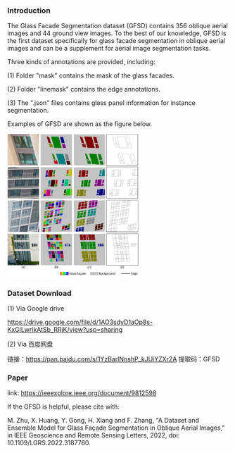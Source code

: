 ### Introduction 
The Glass Facade Segmentation dataset (GFSD) contains 356 oblique aerial images and 44 ground view images. To the best of our knowledge, GFSD is the first dataset specifically for glass facade segmentation in oblique aerial images and can be a supplement for aerial image segmentation tasks.

Three kinds of annotations are provided, including:

(1) Folder "mask" contains the mask of the glass facades.

(2) Folder "linemask" contains the edge annotations.

(3) The ".json" files contains glass panel information for instance segmentation. 

Examples of GFSD are shown as the figure below.

<img src="https://github.com/zmaomia/Glass-Facade-Segmentation-Dataset-GFSD/blob/main/dataset.jpg" width="300px">

### Dataset Download
(1) Via Google drive

https://drive.google.com/file/d/1AO3sdyD1aOp8s-KxGlLwrlkAtSb_RRjK/view?usp=sharing

(2) Via 百度网盘

链接：https://pan.baidu.com/s/1YzBarlNnshP_kJUiYZXr2A 
提取码：GFSD 


### Paper 

link: https://ieeexplore.ieee.org/document/9812598

If the GFSD is helpful, please cite with:

M. Zhu, X. Huang, Y. Gong, H. Xiang and F. Zhang, "A Dataset and Ensemble Model for Glass Façade Segmentation in Oblique Aerial Images," in IEEE Geoscience and Remote Sensing Letters, 2022, doi: 10.1109/LGRS.2022.3187760.
